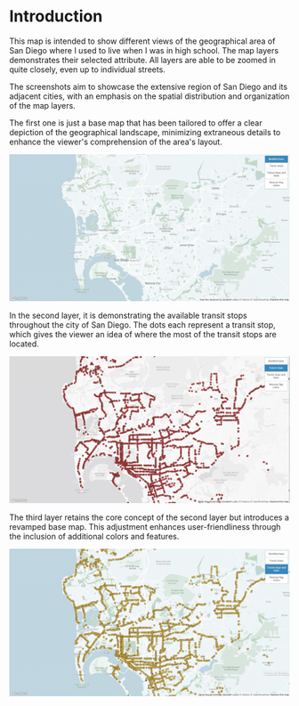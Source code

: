 # Introduction

This map is intended to show different views of the geographical area of San Diego where I used to live when I was in high school. The map layers demonstrates their selected attribute. All layers are able to be zoomed in quite closely, even up to individual streets. 

The screenshots aim to showcase the extensive region of San Diego and its adjacent cities, with an emphasis on the spatial distribution and organization of the map layers.


The first one is just a base map that has been tailored to offer a clear depiction of the geographical landscape, minimizing extraneous details to enhance the viewer's comprehension of the area's layout.

![](Assets/Base/Base.jpg)

In the second layer, it is demonstrating the available transit stops throughout the city of San Diego. The dots each represent a transit stop, which gives the viewer an idea of where the most of the transit stops are located.

![](Assets/transit2/data.jpg)

The third layer retains the core concept of the second layer but introduces a revamped base map. This adjustment enhances user-friendliness through the inclusion of additional colors and features. 

![](Assets/Transit+base/base+data.jpg)


